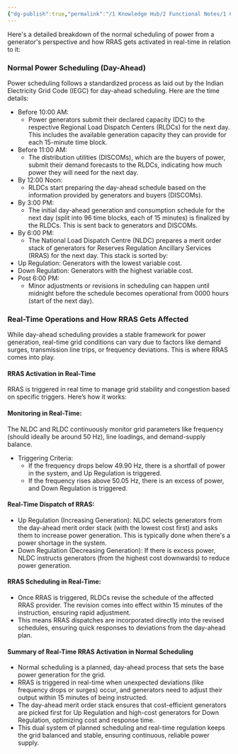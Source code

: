 ```yaml
---
{"dg-publish":true,"permalink":"/1 Knowledge Hub/2 Functional Notes/1 Career Notes/2 General Technical Notes/1 Power Plant Business Market/Normal Power Scheduling/","noteIcon":""}
---
```


Here's a detailed breakdown of the normal scheduling of power from a generator's perspective and how RRAS gets activated in real-time in relation to it:

### Normal Power Scheduling (Day-Ahead)
Power scheduling follows a standardized process as laid out by the Indian Electricity Grid Code (IEGC) for day-ahead scheduling. Here are the time details:
- Before 10:00 AM: 
	- Power generators submit their declared capacity (DC) to the respective Regional Load Dispatch Centers (RLDCs) for the next day. This includes the available generation capacity they can provide for each 15-minute time block.
- Before 11:00 AM: 
	- The distribution utilities (DISCOMs), which are the buyers of power, submit their demand forecasts to the RLDCs, indicating how much power they will need for the next day.
- By 12:00 Noon: 
	- RLDCs start preparing the day-ahead schedule based on the information provided by generators and buyers (DISCOMs).
- By 3:00 PM: 
	- The initial day-ahead generation and consumption schedule for the next day (split into 96 time blocks, each of 15 minutes) is finalized by the RLDCs. This is sent back to generators and DISCOMs.
- By 6:00 PM: 
	- The National Load Dispatch Centre (NLDC) prepares a merit order stack of generators for Reserves Regulation Ancillary Services (RRAS) for the next day. This stack is sorted by:
- Up Regulation: Generators with the lowest variable cost.
- Down Regulation: Generators with the highest variable cost.
- Post 6:00 PM: 
	- Minor adjustments or revisions in scheduling can happen until midnight before the schedule becomes operational from 0000 hours (start of the next day).
### Real-Time Operations and How RRAS Gets Affected
While day-ahead scheduling provides a stable framework for power generation, real-time grid conditions can vary due to factors like demand surges, transmission line trips, or frequency deviations. This is where RRAS comes into play.

#### RRAS Activation in Real-Time
RRAS is triggered in real time to manage grid stability and congestion based on specific triggers. Here’s how it works:

#### Monitoring in Real-Time:
The NLDC and RLDC continuously monitor grid parameters like frequency (should ideally be around 50 Hz), line loadings, and demand-supply balance.

- Triggering Criteria:
	- If the frequency drops below 49.90 Hz, there is a shortfall of power in the system, and Up Regulation is triggered.
	- If the frequency rises above 50.05 Hz, there is an excess of power, and Down Regulation is triggered.
#### Real-Time Dispatch of RRAS:
- Up Regulation (Increasing Generation): NLDC selects generators from the day-ahead merit order stack (with the lowest cost first) and asks them to increase power generation. This is typically done when there's a power shortage in the system.
- Down Regulation (Decreasing Generation): If there is excess power, NLDC instructs generators (from the highest cost downwards) to reduce power generation.
#### RRAS Scheduling in Real-Time:
- Once RRAS is triggered, RLDCs revise the schedule of the affected RRAS provider. The revision comes into effect within 15 minutes of the instruction, ensuring rapid adjustment.
- This means RRAS dispatches are incorporated directly into the revised schedules, ensuring quick responses to deviations from the day-ahead plan.
#### Summary of Real-Time RRAS Activation in Normal Scheduling
- Normal scheduling is a planned, day-ahead process that sets the base power generation for the grid.
- RRAS is triggered in real-time when unexpected deviations (like frequency drops or surges) occur, and generators need to adjust their output within 15 minutes of being instructed.
- The day-ahead merit order stack ensures that cost-efficient generators are picked first for Up Regulation and high-cost generators for Down Regulation, optimizing cost and response time.
- This dual system of planned scheduling and real-time regulation keeps the grid balanced and stable, ensuring continuous, reliable power supply.
